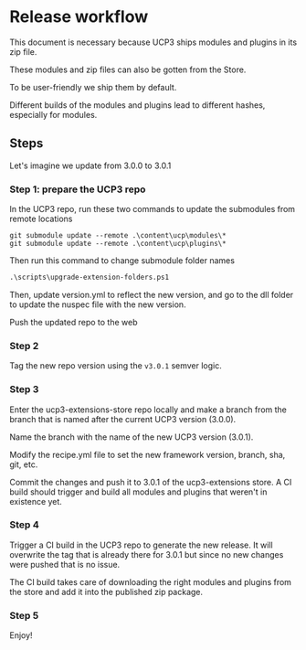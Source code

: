# Release workflow
This document is necessary because UCP3 ships modules and plugins in its zip file.

These modules and zip files can also be gotten from the Store.

To be user-friendly we ship them by default.

Different builds of the modules and plugins lead to different hashes, especially for modules.

## Steps
Let's imagine we update from 3.0.0 to 3.0.1

### Step 1: prepare the UCP3 repo
In the UCP3 repo, run these two commands to update the submodules from remote locations
```
git submodule update --remote .\content\ucp\modules\*
git submodule update --remote .\content\ucp\plugins\*
```

Then run this command to change submodule folder names
```ps
.\scripts\upgrade-extension-folders.ps1
```

Then, update version.yml to reflect the new version, and go to the dll folder to update the nuspec file with the new version.

Push the updated repo to the web

### Step 2
Tag the new repo version using the `v3.0.1` semver logic.

### Step 3
Enter the ucp3-extensions-store repo locally and make a branch from the branch that is named after the current UCP3 version (3.0.0).

Name the branch with the name of the new UCP3 version (3.0.1).

Modify the recipe.yml file to set the new framework version, branch, sha, git, etc.

Commit the changes and push it to 3.0.1 of the ucp3-extensions store. A CI build should trigger and build all modules and plugins that weren't in existence yet.

### Step 4
Trigger a CI build in the UCP3 repo to generate the new release. It will overwrite the tag that is already there for 3.0.1 but since no new changes were pushed that is no issue.

The CI build takes care of downloading the right modules and plugins from the store and add it into the published zip package.

### Step 5
Enjoy!
